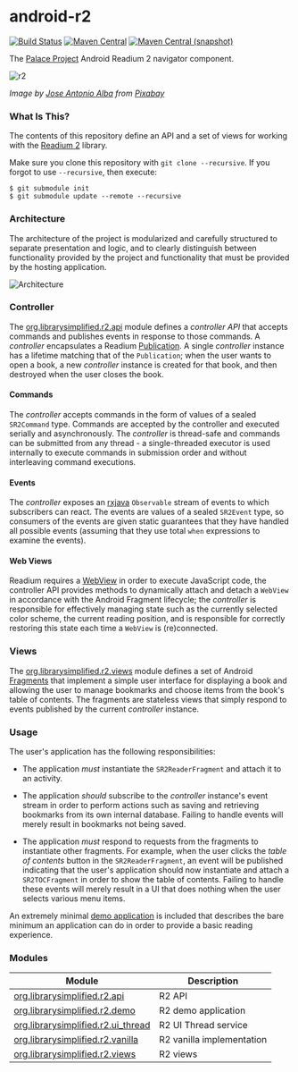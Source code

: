 android-r2
=====================

[![Build Status](https://img.shields.io/github/actions/workflow/status/ThePalaceProject/android-r2/android-main.yml)](https://github.com/ThePalaceProject/android-r2/blob/main/.github/workflows/android-main.yml)
[![Maven Central](https://img.shields.io/maven-central/v/org.thepalaceproject.r2/org.librarysimplified.r2.api?style=flat-square)](https://repo1.maven.org/maven2/org/thepalaceproject/r2/)
[![Maven Central (snapshot)](https://img.shields.io/nexus/s/https/s01.oss.sonatype.org/org.thepalaceproject.r2/org.librarysimplified.r2.api.svg?style=flat-square)](https://s01.oss.sonatype.org/content/repositories/snapshots/org/thepalaceproject/r2/org.librarysimplified.r2.api/)

The [Palace Project](https://thepalaceproject.org/) Android Readium 2 navigator component.

![r2](./src/site/resources/r2.jpg?raw=true)

_Image by [Jose Antonio Alba](https://pixabay.com/users/josealbafotos-1624766/) from [Pixabay](https://pixabay.com/photos/leaves-books-color-coffee-cup-1076307/)_

### What Is This?

The contents of this repository define an API and a set of views for working with
the [Readium 2](https://readium.org/technical/r2-toc/) library.

Make sure you clone this repository with `git clone --recursive`. 
If you forgot to use `--recursive`, then execute:

```
$ git submodule init
$ git submodule update --remote --recursive
```

### Architecture

The architecture of the project is modularized and carefully structured to separate
presentation and logic, and to clearly distinguish between functionality provided by
the project and functionality that must be provided by the hosting application.

![Architecture](./src/site/resources/arch.png?raw=true)

### Controller

The [org.librarysimplified.r2.api](org.librarysimplified.r2.api) module defines a _controller API_ that accepts
commands and publishes events in response to those commands. A _controller_ encapsulates
a Readium [Publication](https://readium.org/webpub-manifest/). A single _controller_ instance has
a lifetime matching that of the `Publication`; when the user wants to open a book,
a new _controller_ instance is created for that book, and then destroyed when the
user closes the book.

#### Commands

The _controller_ accepts commands in the form of values of a sealed `SR2Command` type. Commands
are accepted by the controller and executed serially and asynchronously. The _controller_ is 
thread-safe and commands can be submitted from any thread - a single-threaded executor is used 
internally to execute commands in submission order and without interleaving command executions.

#### Events

The _controller_ exposes an [rxjava](https://github.com/ReactiveX/RxJava) `Observable` stream
of events to which subscribers can react. The events are values of a sealed `SR2Event` type,
so consumers of the events are given static guarantees that they have handled all possible events
(assuming that they use total `when` expressions to examine the events).

#### Web Views

Readium requires a [WebView](https://developer.android.com/guide/webapps/webview)
in order to execute JavaScript code, the controller API provides methods to dynamically
attach and detach a `WebView` in accordance with the Android Fragment lifecycle; the
_controller_ is responsible for effectively managing state such as the currently
selected color scheme, the current reading position, and is responsible for correctly
restoring this state each time a `WebView` is (re)connected.

### Views

The [org.librarysimplified.r2.views](org.librarysimplified.r2.views) module defines a set of Android [Fragments](https://developer.android.com/guide/fragments)
that implement a simple user interface for displaying a book and allowing the user to
manage bookmarks and choose items from the book's table of contents. The fragments are
stateless views that simply respond to events published by the current _controller_ instance.

### Usage

The user's application has the following responsibilities:

  * The application _must_ instantiate the `SR2ReaderFragment` and attach it to an activity.

  * The application _should_ subscribe to the _controller_ instance's event stream in order
    to perform actions such as saving and retrieving bookmarks from its own internal
    database. Failing to handle events will merely result in bookmarks not being saved.
    
  * The application _must_ respond to requests from the fragments to instantiate other
    fragments. For example, when the user clicks the _table of contents_ button in the
    `SR2ReaderFragment`, an event will be published indicating that the user's application
    should now instantiate and attach a `SR2TOCFragment` in order to show the table of contents. 
    Failing to handle these events will merely result in a UI that does nothing when the user selects
    various menu items.

An extremely minimal [demo application](org.librarysimplified.r2.demo) is included that
describes the bare minimum an application can do in order to provide a basic reading
experience.

### Modules

|Module|Description|
|------|-----------|
|[org.librarysimplified.r2.api](org.librarysimplified.r2.api)|R2 API|
|[org.librarysimplified.r2.demo](org.librarysimplified.r2.demo)|R2 demo application|
|[org.librarysimplified.r2.ui_thread](org.librarysimplified.r2.ui_thread)|R2 UI Thread service|
|[org.librarysimplified.r2.vanilla](org.librarysimplified.r2.vanilla)|R2 vanilla implementation|
|[org.librarysimplified.r2.views](org.librarysimplified.r2.views)|R2 views|
